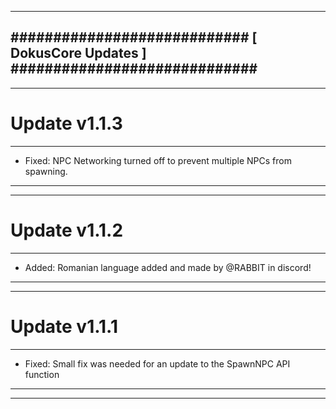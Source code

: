 --------------------------------------------------------------------------------
############################ [ DokusCore Updates ] #############################
--------------------------------------------------------------------------------
--------------------------------------------------------------------------------
# Update v1.1.3
--------------------------------------------------------------------------------
- Fixed: NPC Networking turned off to prevent multiple NPCs from spawning.
--------------------------------------------------------------------------------
--------------------------------------------------------------------------------
# Update v1.1.2
--------------------------------------------------------------------------------
- Added: Romanian language added and made by @RABBIT in discord!
--------------------------------------------------------------------------------
--------------------------------------------------------------------------------
# Update v1.1.1
--------------------------------------------------------------------------------
- Fixed: Small fix was needed for an update to the SpawnNPC API function
--------------------------------------------------------------------------------
--------------------------------------------------------------------------------
